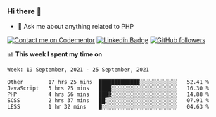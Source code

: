 ### Hi there 👋

<!--
**mustafaculban/mustafaculban** is a ✨ _special_ ✨ repository because its `README.md` (this file) appears on your GitHub profile.

Here are some ideas to get you started:

- 🌱 I’m currently learning ...
- 👯 I’m looking to collaborate on ...
- 🤔 I’m looking for help with ...
- 📫 How to reach me: ...
- 😄 Pronouns: ...
- ⚡ Fun fact: ...

-->
- 💬 Ask me about anything related to PHP

[![Contact me on Codementor](https://www.codementor.io/m-badges/karamusluk/book-session.svg)](https://www.codementor.io/@karamusluk?refer=badge)
[![Linkedin Badge](https://img.shields.io/badge/-Mustafa%20Culban-blue?style=social&logo=Linkedin&logoColor=blue&link=https://www.linkedin.com/in/mustafaculban/)](https://www.linkedin.com/in/mustafaculban/) 
[![GitHub followers](https://img.shields.io/github/followers/karamusluk?label=Follow&style=social)](https://github.com/karamusluk/?tab=follow)


📊 **This week I spent my time on**
<!--START_SECTION:waka-->
```text
Week: 19 September, 2021 - 25 September, 2021

Other        17 hrs 25 mins  █████████████░░░░░░░░░░░░   52.41 % 
JavaScript   5 hrs 25 mins   ████░░░░░░░░░░░░░░░░░░░░░   16.30 % 
PHP          4 hrs 56 mins   ███▓░░░░░░░░░░░░░░░░░░░░░   14.88 % 
SCSS         2 hrs 37 mins   ██░░░░░░░░░░░░░░░░░░░░░░░   07.91 % 
LESS         1 hr 32 mins    █░░░░░░░░░░░░░░░░░░░░░░░░   04.63 % 
```
<!--END_SECTION:waka-->


